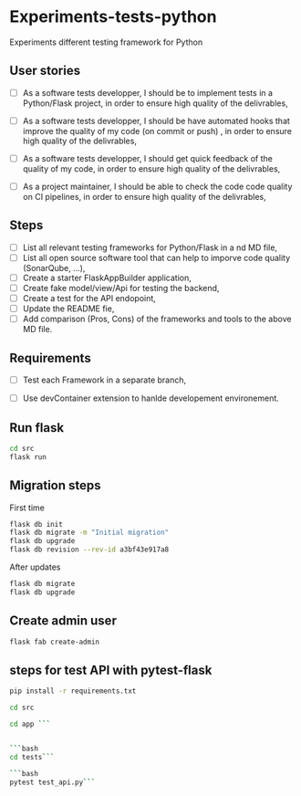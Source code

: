 # Experiments-tests-python
Experiments different testing framework for Python

##  User stories
- [ ] As a software tests developper, I should be to implement tests in a Python/Flask project, in order to ensure high quality of the delivrables,
- [ ] As a software tests developper, I should be have automated hooks that improve the quality of my code (on commit or push) , in order to ensure high quality of the delivrables,
- [ ] As a software tests developper, I should get quick feedback of the quality of my code, in order to ensure high quality of the delivrables,
- [ ] As a project maintainer, I should be able to check the code code quality on CI pipelines, in order to ensure high quality of the delivrables,


## Steps
- [ ] List all relevant testing frameworks for Python/Flask in a nd MD file,
- [ ] List all open source software tool that can help to imporve code quality (SonarQube, ...),
- [ ] Create a starter FlaskAppBuilder application,
- [ ] Create fake model/view/Api for testing the backend,
- [ ] Create a test for the API endopoint,
- [ ] Update the README fie,
- [ ] Add comparison (Pros, Cons) of the frameworks and tools to the above MD file.

## Requirements
- [ ] Test each Framework in a separate branch,
- [ ] Use devContainer extension to hanlde developement environement.



## Run  flask

```bash
cd src
flask run
```
## Migration steps
First time
```bash
flask db init
flask db migrate -m "Initial migration"
flask db upgrade
flask db revision --rev-id a3bf43e917a8
```
After updates
```bash
flask db migrate
flask db upgrade
```
## Create admin user

```bash
flask fab create-admin
```

## steps for test API  with pytest-flask

```bash
pip install -r requirements.txt
```

```bash
cd src
```
```bash
cd app ```


```bash
cd tests```

```bash
pytest test_api.py```
